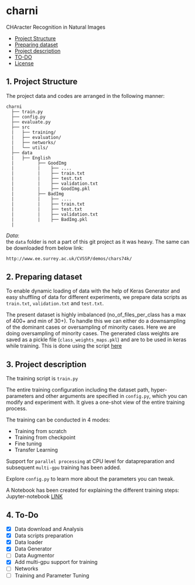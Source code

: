 # charni
CHAracter Recognition in Natural Images

- [Project Structure](#proj-struc)
- [Preparing dataset](#preparing-dataset)
- [Project description](#proj-des)
- [TO-DO](#to-do)
- [License](#license)


<a name="proj-struc"></a>
## 1. Project Structure

The project data and codes are arranged in the following manner:

```
charni
  ├── train.py
  ├── config.py
  ├── evaluate.py
  ├── src  
  |   ├── training/
  |   ├── evaluation/
  |   ├── networks/   
  |   └── utils/
  ├── data
  |   ├── English
  |         ├── GoodImg
  |         |    ├── ....
  |         |    ├── train.txt
  |         |    ├── test.txt
  |         |    ├── validation.txt
  |         |    ├── GoodImg.pkl
  |         ├── BadImg
  |         |    ├── ....
  |         |    ├── train.txt
  |         |    ├── test.txt
  |         |    ├── validation.txt
  |         |    ├── BadImg.pkl
  |  
```

_Data_: <br>
the `data` folder is not a part of this git project as it was heavy. The same can be downloaded from below link:

```sh
http://www.ee.surrey.ac.uk/CVSSP/demos/chars74k/
```

<a name="preparing-dataset"></a>
## 2. Preparing dataset
To enable dynamic loading of data with the help of Keras Generator and easy shuffling of data for different experiments, we prepare data scripts as `train.txt`, `validation.txt` and `test.txt`.

The present dataset is highly imbalanced (no_of_files_per_class has a max of 400+ and min of 30+). To handle this we can either do a downsampling of the dominant cases or oversampling of minority cases. Here we are doing oversampling of minority cases. The generated class weights are saved as a pickle file (`class_weights_maps.pkl`) and are to be used in keras while training. This is done using the script [here](./src/utils/test_train_split.py)

<a name="proj-des"></a>
## 3. Project description
The training script is `train.py` <br>

The entire training configuration including the dataset path, hyper-parameters and other arguments are specified in `config.py`, which you can modify and experiment with. It gives a one-shot view of the entire training process. <br>

The training can be conducted in 4 modes:
 - Training from scratch
 - Training from checkpoint
 - Fine tuning
 - Transfer Learning

Support for `parallel processing` at CPU level for datapreparation and subsequent `multi-gpu` training has been added.

Explore `config.py` to learn more about the parameters you can tweak.

A Notebook has been created for explaining the different training steps: <br>
Jupyter-notebook [LINK](./notebook/training.ipynb)

<a name="to-do"></a>
## 4. To-Do

- [x] Data download and Analysis
- [x] Data scripts preparation
- [x] Data loader
- [x] Data Generator
- [ ] Data Augmentor
- [x] Add multi-gpu support for training
- [ ] Networks
- [ ] Training and Parameter Tuning
